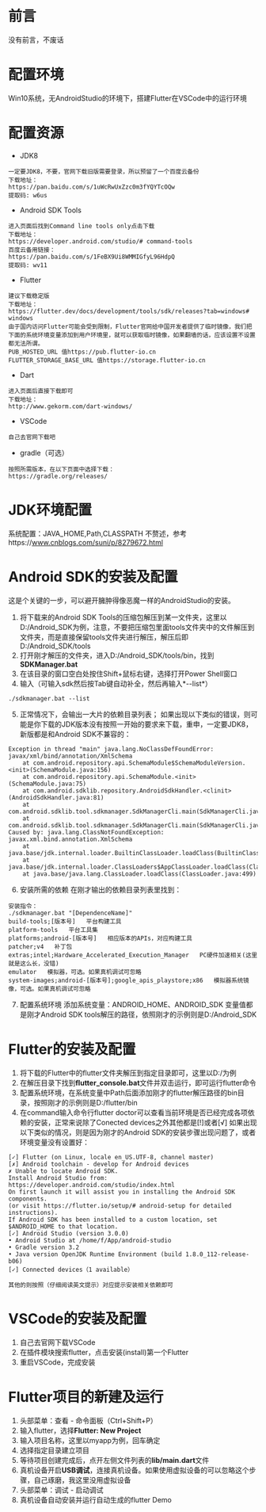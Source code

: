 # 前言
没有前言，不废话
# 配置环境
Win10系统，无AndroidStudio的环境下，搭建Flutter在VSCode中的运行环境
# 配置资源
* JDK8
```
一定要JDK8，不要，官网下载旧版需要登录，所以预留了一个百度云备份
下载地址：
https://pan.baidu.com/s/1uWcRwUxZzc0m3fYQYTcOQw
提取码: w6us
```
* Android SDK Tools
```
进入页面后找到Command line tools only点击下载
下载地址：
https://developer.android.com/studio/# command-tools
百度云备用链接：
https://pan.baidu.com/s/1FeBX9Ui8WMMIGfyL96HdpQ
提取码: wv11
```
* Flutter
```
建议下载稳定版
下载地址：
https://flutter.dev/docs/development/tools/sdk/releases?tab=windows# windows
由于国内访问Flutter可能会受到限制，Flutter官网给中国开发者提供了临时镜像，我们把下面的系统环境变量添加到用户环境里，就可以获取临时镜像，如果翻墙的话，应该设置不设置都无法所谓。
PUB_HOSTED_URL 值https://pub.flutter-io.cn
FLUTTER_STORAGE_BASE_URL 值https://storage.flutter-io.cn
```
* Dart
```
进入页面后直接下载即可
下载地址：
http://www.gekorm.com/dart-windows/
```
* VSCode
```
自己去官网下载吧
```
* gradle（可选）
```
按照所需版本，在以下页面中选择下载：
https://gradle.org/releases/
```
# JDK环境配置
系统配置：JAVA_HOME,Path,CLASSPATH
不赘述，参考https://www.cnblogs.com/suni/p/8279672.html
# Android SDK的安装及配置
这是个关键的一步，可以避开臃肿得像恶魔一样的AndroidStudio的安装。
1. 将下载来的Android SDK Tools的压缩包解压到某一文件夹，这里以D:/Android_SDK为例，注意，不要把压缩包里面tools文件夹中的文件解压到文件夹，而是直接保留tools文件夹进行解压，解压后即D:/Android_SDK/tools
2. 打开刚才解压的文件夹，进入D:/Android_SDK/tools/bin，找到**SDKManager.bat**
3. 在该目录的窗口空白处按住Shift+鼠标右键，选择打开Power Shell窗口
4. 输入（可输入sdk然后按Tab键自动补全，然后再输入*--list*）
```shell
./sdkmanager.bat --list
```
5. 正常情况下，会输出一大片的依赖目录列表；
	如果出现以下类似的错误，则可能是你下载的JDK版本没有按照一开始的要求来下载，重申，一定要JDK8，新版都是和Android SDK不兼容的：
```
Exception in thread "main" java.lang.NoClassDefFoundError: javax/xml/bind/annotation/XmlSchema 
    at com.android.repository.api.SchemaModule$SchemaModuleVersion.<init>(SchemaModule.java:156) 
    at com.android.repository.api.SchemaModule.<init>(SchemaModule.java:75) 
    at com.android.sdklib.repository.AndroidSdkHandler.<clinit>(AndroidSdkHandler.java:81) 
    at com.android.sdklib.tool.sdkmanager.SdkManagerCli.main(SdkManagerCli.java:73) 
    at com.android.sdklib.tool.sdkmanager.SdkManagerCli.main(SdkManagerCli.java:48)
Caused by: java.lang.ClassNotFoundException: javax.xml.bind.annotation.XmlSchema 
    at java.base/jdk.internal.loader.BuiltinClassLoader.loadClass(BuiltinClassLoader.java:582) 
    at java.base/jdk.internal.loader.ClassLoaders$AppClassLoader.loadClass(ClassLoaders.java:190) 
    at java.base/java.lang.ClassLoader.loadClass(ClassLoader.java:499)
```
6. 安装所需的依赖
	在刚才输出的依赖目录列表里找到：
```shell
安装指令：
./sdkmanager.bat "[DependenceName]"
build-tools;[版本号]   平台构建工具
platform-tools   平台工具集
platforms;android-[版本号]   相应版本的APIs，对应构建工具
patcher;v4   补丁包
extras;intel;Hardware_Accelerated_Execution_Manager   PC硬件加速相关(这里就是这么长，没错)
emulator   模拟器，可选。如果真机调试可忽略
system-images;android-[版本号];google_apis_playstore;x86   模拟器系统镜像，可选。如果真机调试可忽略
```
7. 配置系统环境
添加系统变量：ANDROID_HOME、ANDROID_SDK
	变量值都是刚才Android SDK tools解压的路径，依照刚才的示例则是D:/Android_SDK
# Flutter的安装及配置
1. 将下载的Flutter中的flutter文件夹解压到指定目录即可，这里以D:/为例
2. 在解压目录下找到**flutter_console.bat**文件并双击运行，即可运行flutter命令
3. 配置系统环境，在系统变量中Path后面添加刚才的flutter解压路径的bin目录，按照刚才的示例则是D:/flutter/bin
4. 在command输入命令行flutter doctor可以查看当前环境是否已经完成各项依赖的安装，正常来说除了Conected devices之外其他都是[!]或者[√]
	如果出现以下类似的情况，则是因为刚才的Android SDK的安装步骤出现问题了，或者环境变量没有设置好：
```
[✓] Flutter (on Linux, locale en_US.UTF-8, channel master)
[✗] Android toolchain - develop for Android devices 
✗ Unable to locate Android SDK.
Install Android Studio from: https://developer.android.com/studio/index.html 
On first launch it will assist you in installing the Android SDK components.
(or visit https://flutter.io/setup/# android-setup for detailed instructions).
If Android SDK has been installed to a custom location, set $ANDROID_HOME to that location.
[✓] Android Studio (version 3.0.0)
• Android Studio at /home/f/App/android-studio
• Gradle version 3.2
• Java version OpenJDK Runtime Environment (build 1.8.0_112-release-b06)
[✓] Connected devices（1 available）
```
	其他的则按照（仔细阅读英文提示）对应提示安装相关依赖即可
# VSCode的安装及配置
1. 自己去官网下载VSCode
2. 在插件模块搜索flutter，点击安装(install)第一个Flutter
3. 重启VSCode，完成安装
# Flutter项目的新建及运行
1. 头部菜单：查看 - 命令面板（Ctrl+Shift+P）
2. 输入flutter，选择**Flutter: New Project**
3. 输入项目名称，这里以myapp为例，回车确定
4. 选择指定目录建立项目
5. 等待项目创建完成后，点开左侧文件列表的**lib/main.dart**文件
6. 真机设备开启**USB调试**，连接真机设备。如果使用虚拟设备的可以忽略这个步骤，自己琢磨，我这里没用虚拟设备
7. 头部菜单：调试 - 启动调试
8. 真机设备自动安装并运行自动生成的flutter Demo
